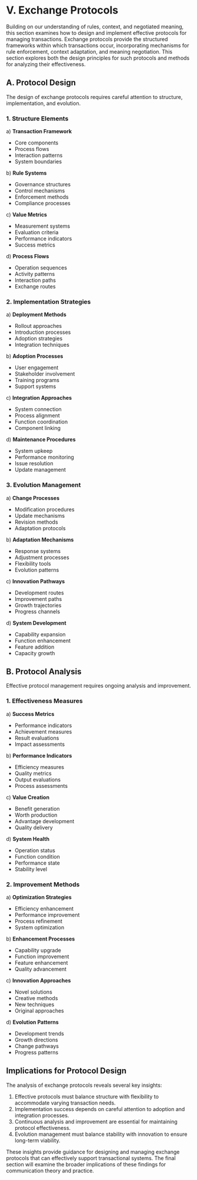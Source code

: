 # V. Exchange Protocols

Building on our understanding of rules, context, and negotiated meaning, this section examines how to design and implement effective protocols for managing transactions. Exchange protocols provide the structured frameworks within which transactions occur, incorporating mechanisms for rule enforcement, context adaptation, and meaning negotiation. This section explores both the design principles for such protocols and methods for analyzing their effectiveness.

## A. Protocol Design

The design of exchange protocols requires careful attention to structure, implementation, and evolution.

### 1. Structure Elements

a) **Transaction Framework**
   - Core components
   - Process flows
   - Interaction patterns
   - System boundaries

b) **Rule Systems**
   - Governance structures
   - Control mechanisms
   - Enforcement methods
   - Compliance processes

c) **Value Metrics**
   - Measurement systems
   - Evaluation criteria
   - Performance indicators
   - Success metrics

d) **Process Flows**
   - Operation sequences
   - Activity patterns
   - Interaction paths
   - Exchange routes

### 2. Implementation Strategies

a) **Deployment Methods**
   - Rollout approaches
   - Introduction processes
   - Adoption strategies
   - Integration techniques

b) **Adoption Processes**
   - User engagement
   - Stakeholder involvement
   - Training programs
   - Support systems

c) **Integration Approaches**
   - System connection
   - Process alignment
   - Function coordination
   - Component linking

d) **Maintenance Procedures**
   - System upkeep
   - Performance monitoring
   - Issue resolution
   - Update management

### 3. Evolution Management

a) **Change Processes**
   - Modification procedures
   - Update mechanisms
   - Revision methods
   - Adaptation protocols

b) **Adaptation Mechanisms**
   - Response systems
   - Adjustment processes
   - Flexibility tools
   - Evolution patterns

c) **Innovation Pathways**
   - Development routes
   - Improvement paths
   - Growth trajectories
   - Progress channels

d) **System Development**
   - Capability expansion
   - Function enhancement
   - Feature addition
   - Capacity growth

## B. Protocol Analysis

Effective protocol management requires ongoing analysis and improvement.

### 1. Effectiveness Measures

a) **Success Metrics**
   - Performance indicators
   - Achievement measures
   - Result evaluations
   - Impact assessments

b) **Performance Indicators**
   - Efficiency measures
   - Quality metrics
   - Output evaluations
   - Process assessments

c) **Value Creation**
   - Benefit generation
   - Worth production
   - Advantage development
   - Quality delivery

d) **System Health**
   - Operation status
   - Function condition
   - Performance state
   - Stability level

### 2. Improvement Methods

a) **Optimization Strategies**
   - Efficiency enhancement
   - Performance improvement
   - Process refinement
   - System optimization

b) **Enhancement Processes**
   - Capability upgrade
   - Function improvement
   - Feature enhancement
   - Quality advancement

c) **Innovation Approaches**
   - Novel solutions
   - Creative methods
   - New techniques
   - Original approaches

d) **Evolution Patterns**
   - Development trends
   - Growth directions
   - Change pathways
   - Progress patterns

## Implications for Protocol Design

The analysis of exchange protocols reveals several key insights:

1. Effective protocols must balance structure with flexibility to accommodate varying transaction needs.
2. Implementation success depends on careful attention to adoption and integration processes.
3. Continuous analysis and improvement are essential for maintaining protocol effectiveness.
4. Evolution management must balance stability with innovation to ensure long-term viability.

These insights provide guidance for designing and managing exchange protocols that can effectively support transactional systems. The final section will examine the broader implications of these findings for communication theory and practice. 